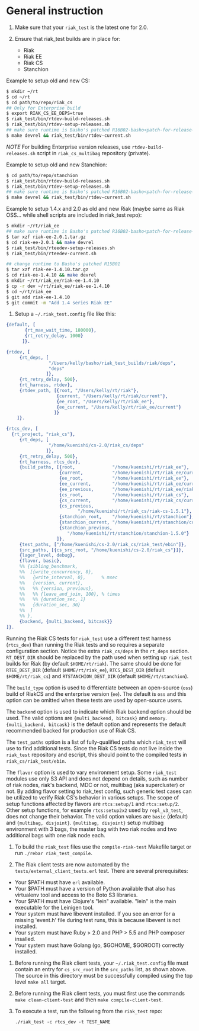 # General instruction

1. Make sure that your `riak_test` is the latest one for 2.0.

1. Ensure that riak_test builds are in place for:
    * Riak
    * Riak EE
    * Riak CS
    * Stanchion

Example to setup old and new CS:

```bash
$ mkdir ~/rt
$ cd ~/rt
$ cd path/to/repo/riak_cs
## Only for Enterprise build
$ export RIAK_CS_EE_DEPS=true
$ riak_test/bin/rtdev-build-releases.sh
$ riak_test/bin/rtdev-setup-releases.sh
## make sure runtime is Basho's patched R16B02-basho<patch-for-release-build>
$ make devrel && riak_test/bin/rtdev-current.sh
```

*NOTE* For building Enterprise version releases, use
`rtdev-build-releases.sh` script in `riak_cs_multibag` repository
(private).

Example to setup old and new Stanchion:

```bash
$ cd path/to/repo/stanchion
$ riak_test/bin/rtdev-build-releases.sh
$ riak_test/bin/rtdev-setup-releases.sh
## make sure runtime is Basho's patched R16B02-basho<patch-for-release-build>
$ make devrel && riak_test/bin/rtdev-current.sh
```

Example to setup 1.4.x and 2.0 as old and new Riak (maybe same as Riak
OSS... while shell scripts are included in riak_test repo):

```bash
$ mkdir ~/rt/riak_ee
## make sure runtime is Basho's patched R16B02-basho<patch-for-release-build>
$ tar xzf riak-ee-2.0.1.tar.gz
$ cd riak-ee-2.0.1 && make devrel
$ riak_test/bin/rteedev-setup-releases.sh
$ riak_test/bin/rteedev-current.sh

## change runtime to Basho's patched R15B01
$ tar xzf riak-ee-1.4.10.tar.gz
$ cd riak-ee-1.4.10 && make devrel
$ mkdir ~/rt/riak_ee/riak-ee-1.4.10
$ cp -r dev ~/rt/riak_ee/riak-ee-1.4.10
$ cd ~/rt/riak_ee
$ git add riak-ee-1.4.10
$ git commit -m "Add 1.4 series Riak EE"
```


1. Setup a `~/.riak_test.config` file like this:

```erlang
{default, [
       {rt_max_wait_time, 180000},
       {rt_retry_delay, 1000}
      ]}.

{rtdev, [
     {rt_deps, [
                "/Users/kelly/basho/riak_test_builds/riak/deps",
                "deps"
               ]},
     {rt_retry_delay, 500},
     {rt_harness, rtdev},
     {rtdev_path, [{root, "/Users/kelly/rt/riak"},
                   {current, "/Users/kelly/rt/riak/current"},
                   {ee_root, "/Users/kelly/rt/riak_ee"},
                   {ee_current, "/Users/kelly/rt/riak_ee/current"}
                  ]}
    ]}.

{rtcs_dev, [
  {rt_project, "riak_cs"},
     {rt_deps, [
                "/home/kuenishi/cs-2.0/riak_cs/deps"
               ]},
     {rt_retry_delay, 500},
     {rt_harness, rtcs_dev},
     {build_paths, [{root,              "/home/kuenishi/rt/riak_ee"},
                    {current,           "/home/kuenishi/rt/riak_ee/current"},
                    {ee_root,           "/home/kuenishi/rt/riak_ee"},
                    {ee_current,        "/home/kuenishi/rt/riak_ee/current"},
                    {ee_previous,       "/home/kuenishi/rt/riak_ee/riak-ee-1.4.10"},
                    {cs_root,           "/home/kuenishi/rt/riak_cs"},
                    {cs_current,        "/home/kuenishi/rt/riak_cs/current"},
                    {cs_previous,
                           "/home/kuenishi/rt/riak_cs/riak-cs-1.5.1"},
                    {stanchion_root,    "/home/kuenishi/rt/stanchion"},
                    {stanchion_current, "/home/kuenishi/rt/stanchion/current"},
                    {stanchion_previous,
                       "/home/kuenishi/rt/stanchion/stanchion-1.5.0"}
                   ]},
     {test_paths, ["/home/kuenishi/cs-2.0/riak_cs/riak_test/ebin"]},
     {src_paths, [{cs_src_root, "/home/kuenishi/cs-2.0/riak_cs"}]},
     {lager_level, debug},
     {flavor, basic},
     %% {sibling_benchmark,
     %%  [{write_concurrency, 8},
     %%   {write_interval, 0},      % msec
     %%   {version, current},
     %%   %% {version, previous},
     %%   %% {leave_and_join, 100}, % times
     %%   %% {duration_sec, 1}
     %%   {duration_sec, 30}
     %%  ]
     %% },
     {backend, {multi_backend, bitcask}}
]}.
```

Running the Riak CS tests for `riak_test` use a different test harness
(`rtcs_dev`) than running the Riak tests and so requires a separate
configuration section. Notice the extra `riak_cs/deps` in the
`rt_deps` section. `RT_DEST_DIR` should be replaced by the path used
when setting up `riak_test` builds for Riak (by default
`$HOME/rt/riak`). The same should be done for `RTEE_DEST_DIR` (default
`$HOME/rt/riak_ee`), `RTCS_DEST_DIR` (default `$HOME/rt/riak_cs`) and
`RTSTANCHION_DEST_DIR` (default `$HOME/rt/stanchion`).

The `build_type` option is used to differentiate between an
open-source (`oss`) build of RiakCS and the enterprise version (`ee`).
The default is `oss` and this option can be omitted when these tests
are used by open-source users.

The `backend` option is used to indicate which Riak backend option
should be used. The valid options are `{multi_backend, bitcask}` and
`memory`. `{multi_backend, bitcask}` is the default option and
represents the default recommended backed for production use of
Riak CS.

The `test_paths` option is a list of fully-qualified paths which
`riak_test` will use to find additional tests. Since the Riak CS tests
do not live inside the `riak_test` repository and escript, this should
point to the compiled tests in `riak_cs/riak_test/ebin`.

The `flavor` option is used to vary environment setup.  Some
`riak_test` modules use only S3 API and does not depend on details,
such as number of riak nodes, riak's backend, MDC or not, multibag
(aka supercluster) or not.  By adding flavor setting to riak_test
config, such generic test cases can be utilized to verify Riak CS's
behavior in various setups.  The scope of setup functions affected by
flavors are `rtcs:setup/1` and `rtcs:setup/2`.  Other setup functions,
for example `rtcs:setup2x2` used by `repl_v3_test`, does not change
their behavior.  The valid option values are `basic` (default) and
`{multibag, disjoint}`.  `{multibag, disjoint}` setup multibag
environment with 3 bags, the master bag with two riak nodes and two
additional bags with one riak node each.


1. To build the `riak_test` files use the `compile-riak-test` Makefile
   target or run `./rebar riak_test_compile`.

1. The Riak client tests are now automated by the
   `tests/external_client_tests.erl` test.  There are several
    prerequisites:

* Your $PATH must have `erl` available.
* Your $PATH must have a version of Python available that also has
  virtualenv tool and access to the Boto S3 libraries.
* Your $PATH must have Clojure's "lein" available.  "lein" is the main
  executable for the Leinigen tool.
* Your system must have libevent installed. If you see an error for a 
  missing 'event.h' file during test runs, this is because libevent is
  not installed.
* Your system must have Ruby > 2.0 and PHP > 5.5 and PHP composer insalled.
* Your system must have Golang (go, $GOHOME, $GOROOT) correctly installed.

1. Before running the Riak client tests, your
`~/.riak_test.config` file must contain an entry for `cs_src_root` in
the `src_paths` list, as shown above.  The source in this directory
must be successfully compiled using the top level `make all` target.

1. Before running the Riak client tests, you must first use the
commands `make clean-client-test` and then `make compile-client-test`.

1. To execute a test, run the following from the `riak_test` repo:

    ```shell
    ./riak_test -c rtcs_dev -t TEST_NAME
    ```
